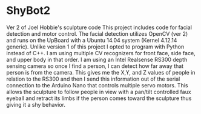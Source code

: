 # ShyBot2
Ver 2 of Joel Hobbie's sculpture code 
This project includes code for facial detection and motor control. The facial detection utilizes OpenCV (ver 2) and runs on the UpBoard with a Ubuntu 14.04 system (Kernel 4.12.14 generic). Unlike version 1 of this project I opted to program with Python instead of C++. I am using multiple CV recognizers for front face, side face, and upper body in that order. I am using an Intel Realsense RS300 depth sensing camera so once I find a person, I can detect how far away that person is from the camera. This gives me the X,Y, and Z values of people in relation to the RS300 and then I send this information out of the serial connection to the Arduino Nano that controls multiple servo motors. This allows the sculpture to follow people in view with a pan/tilt controlled faux eyeball and retract its limbs if the person comes toward the sculpture thus giving it a shy behavior. 
